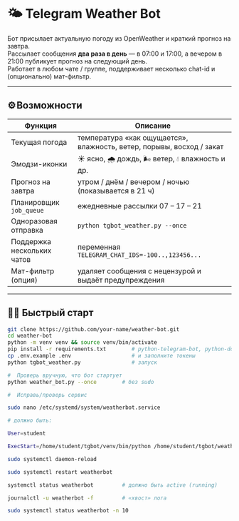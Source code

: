 # 🌤 Telegram Weather Bot

Бот присылает актуальную погоду из OpenWeather и краткий прогноз на завтра.  
Рассылает сообщения **два раза в день** — в 07:00 и 17:00, а вечером в 21:00 публикует прогноз на следующий день.  
Работает в любом чате / группе, поддерживает несколько chat-id и (опционально) мат-фильтр.

---

## ⚙ Возможности

| Функция | Описание |
|---------|----------|
| Текущая погода | температура «как ощущается», влажность, ветер, порывы, восход / закат |
| Эмодзи-иконки  | ☀️ ясно, 🌧️ дождь, 🌬️ ветер, 💧 влажность и др. |
| Прогноз на завтра | утром / днём / вечером / ночью (показывается в 21 ч) |
| Планировщик `job_queue` | ежедневные рассылки 07 – 17 – 21 |
| Одноразовая отправка | `python tgbot_weather.py --once` |
| Поддержка нескольких чатов | переменная `TELEGRAM_CHAT_IDS=-100..,123456...` |
| Мат-фильтр (опция) | удаляет сообщения с нецензурой и выдаёт предупреждения |

---

## 🏃‍♂️ Быстрый старт

```bash
git clone https://github.com/your-name/weather-bot.git
cd weather-bot
python -m venv venv && source venv/bin/activate
pip install -r requirements.txt        # python-telegram-bot, python-dotenv, requests, pytz
cp .env.example .env                   # и заполните токены
python tgbot_weather.py                # запуск

#  Проверь вручную, что бот стартует
python weather_bot.py --once        # без sudo

#  Исправь/проверь сервис

sudo nano /etc/systemd/system/weatherbot.service

# должно быть:

User=student

ExecStart=/home/student/tgbot/venv/bin/python /home/student/tgbot/weather_bot.py

sudo systemctl daemon-reload

sudo systemctl restart weatherbot

systemctl status weatherbot         # должно быть active (running)

journalctl -u weatherbot -f         # «хвост» лога

sudo systemctl status weatherbot -n 10